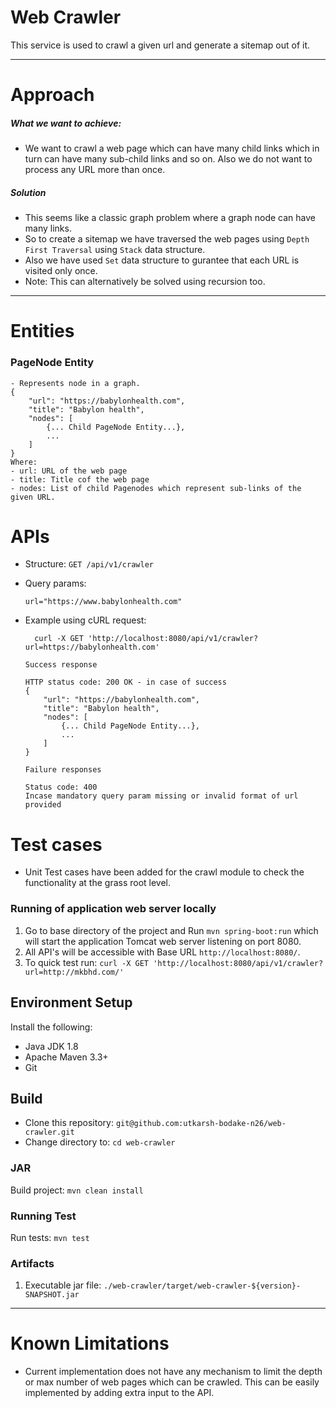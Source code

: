 
# Web Crawler

This service is used to crawl a given url and generate a sitemap out of it.

-----

# Approach
##### What we want to achieve:
- We want to crawl a web page which can have many child links which in turn can have 
many sub-child links and so on. Also we do not want to process any URL more than once.

##### Solution
- This seems like a classic graph problem where a graph node can have many links.
- So to create a sitemap we have traversed the web pages using `Depth First Traversal` using `Stack` data structure.
- Also we have used `Set` data structure to gurantee that each URL is visited only once.
- Note: This can alternatively be solved using recursion too.
----
# Entities
### PageNode Entity
```
- Represents node in a graph.
{
	"url": "https://babylonhealth.com",
	"title": "Babylon health",
	"nodes": [
	    {... Child PageNode Entity...},
	    ...
	]
}
Where:
- url: URL of the web page
- title: Title cof the web page
- nodes: List of child Pagenodes which represent sub-links of the given URL.
```

# APIs
- Structure: ```GET /api/v1/crawler```
- Query params:
    ```
    url="https://www.babylonhealth.com"
    ```
- Example using cURL request:
    ```
	  curl -X GET 'http://localhost:8080/api/v1/crawler?url=https://babylonhealth.com'
    ```
    ```
    Success response
    
    HTTP status code: 200 OK - in case of success
    {
    	"url": "https://babylonhealth.com",
    	"title": "Babylon health",
    	"nodes": [
    	    {... Child PageNode Entity...},
    	    ...
    	]
    }
    ```

    ```
    Failure responses
    
    Status code: 400
    Incase mandatory query param missing or invalid format of url provided
    ```

# Test cases

- Unit Test cases have been added for the crawl module to check the functionality at the grass root level.

### Running of application web server locally
1. Go to base directory of the project and Run ``mvn spring-boot:run`` which will start the application Tomcat web server listening on port 8080.
2. All API's will be accessible with Base URL `http://localhost:8080/`.
3. To quick test run: `curl -X GET 'http://localhost:8080/api/v1/crawler?url=http://mkbhd.com/'`

## Environment Setup
Install the following:
 - Java JDK 1.8
 - Apache Maven 3.3+
 - Git

## Build
* Clone this repository: `git@github.com:utkarsh-bodake-n26/web-crawler.git`
* Change directory to: `cd web-crawler`

### JAR
Build project: `mvn clean install`

### Running Test
Run tests: `mvn test`

### Artifacts
1. Executable jar file: `./web-crawler/target/web-crawler-${version}-SNAPSHOT.jar`

-----
# Known Limitations
 - Current implementation does not have any mechanism to limit the depth or max number of web pages which can be 
 crawled. This can be easily implemented by adding extra input to the API.
 
